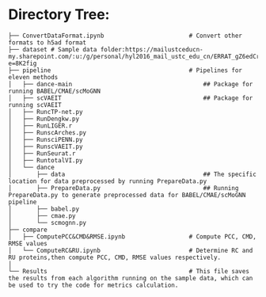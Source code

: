 # Directory Tree:
    ├── ConvertDataFormat.ipynb                        # Convert other formats to h5ad format
    ├── dataset # Sample data folder:https://mailustceducn-my.sharepoint.com/:u:/g/personal/hyl2016_mail_ustc_edu_cn/ERRAT_gZ6edCrbvhgMsn6D4BhoJOpH9ALZlA_ZOSw2qzGg?e=8K2fig
    ├── pipeline                                       # Pipelines for eleven methods 
    │   ├── dance-main                                     ## Package for running BABEL/CMAE/scMoGNN  
    │   ├── scVAEIT                                        ## Package for running scVAEIT     
    │   ├── RuncTP-net.py                                              
    │   ├── RunDengkw.py                       
    │   ├── RunLIGER.r                     
    │   ├── RunscArches.py                       
    │   ├── RunsciPENN.py
    │   ├── RunscVAEIT.py
    │   ├── RunSeurat.r               
    │   ├── RuntotalVI.py                          
    │   └── dance
    │       ├── data                                       ## The specific location for data preprocessed by running PrepareData.py 
    │       ├── PrepareData.py                             ## Running PrepareData.py to generate preprocessed data for BABEL/CMAE/scMoGNN pipeline 
    │       ├── babel.py                 
    │       ├── cmae.py                    
    │       └── scmognn.py
    ├── compare                                      
    │   ├── ComputePCC&CMD&RMSE.ipynb                  # Compute PCC, CMD, RMSE values
    │   └── ComputeRC&RU.ipynb                         # Determine RC and RU proteins,then compute PCC, CMD, RMSE values respectively.                     
    │
    └── Results                                        # This file saves the results from each algorithm running on the sample data, which can be used to try the code for metrics calculation. 